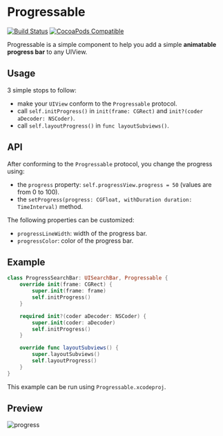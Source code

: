 # Progressable
[![Build Status](https://travis-ci.org/MartinMoizard/Progressable.svg?branch=master)](https://travis-ci.org/MartinMoizard/Progressable)
[![CocoaPods Compatible](https://img.shields.io/cocoapods/v/Progressable.svg)](https://img.shields.io/cocoapods/v/Progressable.svg)

Progressable is a simple component to help you add a simple **animatable progress bar** to any UIView.

## Usage

3 simple stops to follow:

- make your `UIView` conform to the `Progressable` protocol.
- call `self.initProgress()` in `init(frame: CGRect)` and `init?(coder aDecoder: NSCoder)`.
- call `self.layoutProgress()` in `func layoutSubviews()`.

## API

After conforming to the `Progressable` protocol, you change the progress using:

- the `progress` property: `self.progressView.progress = 50` (values are from 0 to 100).
- the `setProgress(progress: CGFloat, withDuration duration: TimeInterval)` method.

The following properties can be customized:

- `progressLineWidth`: width of the progress bar.
- `progressColor`: color of the progress bar.

## Example

```swift
class ProgressSearchBar: UISearchBar, Progressable {
    override init(frame: CGRect) {
        super.init(frame: frame)
        self.initProgress()
    }

    required init?(coder aDecoder: NSCoder) {
        super.init(coder: aDecoder)
        self.initProgress()
    }

    override func layoutSubviews() {
        super.layoutSubviews()
        self.layoutProgress()
    }
}
```

This example can be run using `Progressable.xcodeproj`.

## Preview

![progress](https://cloud.githubusercontent.com/assets/395477/18714291/9620e9a0-8015-11e6-9552-34b2bc9b8467.gif)
